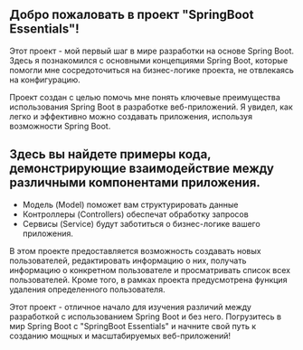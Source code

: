 Добро пожаловать в проект "SpringBoot Essentials"! 
-----
Этот проект - мой первый шаг в мире разработки на основе Spring Boot. 
Здесь я познакомился с основными концепциями Spring Boot, которые помогли мне сосредоточиться на бизнес-логике проекта, не отвлекаясь на конфигурацию.

Проект создан с целью помочь мне понять ключевые преимущества использования Spring Boot в разработке веб-приложений. 
Я увидел, как легко и эффективно можно создавать приложения, используя возможности Spring Boot.

Здесь вы найдете примеры кода, демонстрирующие взаимодействие между различными компонентами приложения. 
-----------------
- Модель (Model) поможет вам структурировать данные
- Контроллеры (Controllers) обеспечат обработку запросов
- Сервисы (Service) будут заботиться о бизнес-логике вашего приложения.

В этом проекте предоставляется возможность создавать новых пользователей, редактировать информацию о них,
получать информацию о конкретном пользователе и просматривать список всех пользователей. 
Кроме того, в рамках проекта предусмотрена функция удаления определенного пользователя.

Этот проект - отличное начало для изучения различий между разработкой с использованием Spring Boot и без него.
Погрузитесь в мир Spring Boot с "SpringBoot Essentials" и начните свой путь к созданию мощных и масштабируемых веб-приложений!
